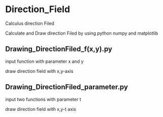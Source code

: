 # Direction_Field
Calculus direction Filed

Calculate and Draw direction Filed by using python numpy and matplotlib

Drawing_DirectionFiled_f(x,y).py
----------
input function with parameter x and y

draw direction field with x,y-axis

Drawing_DirectionFiled_parameter.py
----------
input two functions with parameter t

draw direction field with x,y-t axis
